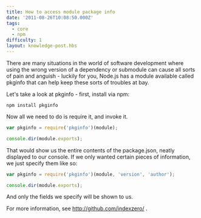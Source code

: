 ```yaml
---
title: How to access module package info
date: '2011-08-26T10:08:50.000Z'
tags:
  - core
  - npm
difficulty: 1
layout: knowledge-post.hbs
---
```


There are many situations in the world of software development where using the wrong version of a dependency or submodule can cause all sorts of pain and anguish - luckily for you, Node.js has a module available called pkginfo that can help keep these sorts of troubles at bay.

Let's take a look at pkginfo - first, install via npm:

```
npm install pkginfo
```

Now all we need to do is require it, and invoke it.

```javascript
var pkginfo = require('pkginfo')(module);

console.dir(module.exports);
```

That would show us the entire contents of the package.json, neatly displayed to our console. If we only wanted certain pieces of information, we just specify them like so:

```javascript
var pkginfo = require('pkginfo')(module, 'version', 'author');

console.dir(module.exports);
```

And only the fields we specify will be shown to us.

For more information, see http://github.com/indexzero/ .

